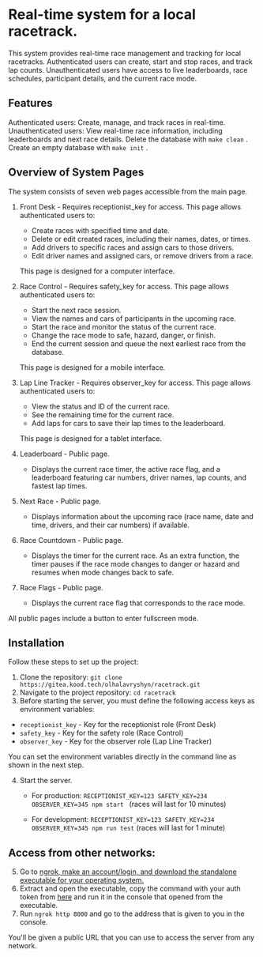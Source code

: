 # Real-time system for a local racetrack.

This system provides real-time race management and tracking for local racetracks. Authenticated users can create, start and stop races, and track lap counts. 
Unauthenticated users have access to live leaderboards, race schedules, participant details, and the current race mode.

## Features
Authenticated users: Create, manage, and track races in real-time.
Unauthenticated users: View real-time race information, including leaderboards and next race details.
Delete the database with ```make clean``` .
Create an empty database with ```make init``` .

## Overview of System Pages

The system consists of seven web pages accessible from the main page.

1. Front Desk - Requires receptionist_key for access. This page allows authenticated users to:

    * Create races with specified time and date.
    * Delete or edit created races, including their names, dates, or times.
    * Add drivers to specific races and assign cars to those drivers.
    * Edit driver names and assigned cars, or remove drivers from a race.

    This page is designed for a computer interface.

2. Race Control - Requires safety_key for access. This page allows authenticated users to:

    * Start the next race session.
    * View the names and cars of participants in the upcoming race.
    * Start the race and monitor the status of the current race.
    * Change the race mode to safe, hazard, danger, or finish.
    * End the current session and queue the next earliest race from the database.

    This page is designed for a mobile interface.

3. Lap Line Tracker - Requires observer_key for access. This page allows authenticated users to:

    * View the status and ID of the current race.
    * See the remaining time for the current race.
    * Add laps for cars to save their lap times to the leaderboard.

    This page is designed for a tablet interface.

4. Leaderboard - Public page. 
    * Displays the current race timer, the active race flag, and a leaderboard featuring car numbers, driver names, lap counts, and fastest lap times.

5. Next Race - Public page. 
    * Displays information about the upcoming race (race name, date and time, drivers, and their car numbers) if available.

6. Race Countdown - Public page. 
    * Displays the timer for the current race. As an extra function, the timer pauses if the race mode changes to danger or hazard and resumes when mode changes back to safe.

7. Race Flags - Public page. 
    * Displays the current race flag that corresponds to the race mode.

All public pages include a button to enter fullscreen mode.

## Installation

Follow these steps to set up the project:

1. Clone the repository: ```git clone https://gitea.kood.tech/olhalavryshyn/racetrack.git```
2. Navigate to the project repository: ```cd racetrack``` 
3. Before starting the server, you must define the following access keys as environment variables:

- `receptionist_key` - Key for the receptionist role (Front Desk)
- `safety_key` - Key for the safety role (Race Control)
- `observer_key` - Key for the observer role (Lap Line Tracker)

You can set the environment variables directly in the command line as shown in the next step.

4. Start the server. 

    * For production: ```RECEPTIONIST_KEY=123 SAFETY_KEY=234 OBSERVER_KEY=345 npm start ``` (races will last for 10 minutes)

    * For development: ```RECEPTIONIST_KEY=123 SAFETY_KEY=234 OBSERVER_KEY=345 npm run test``` (races will last for 1 minute)

## Access from other networks:

5. Go to [ngrok, make an account/login, and download the standalone executable for your operating system.](https://dashboard.ngrok.com/get-started/setup/windows) 
6. Extract and open the executable, copy the command with your auth token from [here](https://dashboard.ngrok.com/get-started/your-authtoken) and run it in the console that opened from the executable.
7. Run ```ngrok http 8000``` and go to the address that is given to you in the console.

You'll be given a public URL that you can use to access the server from any network.